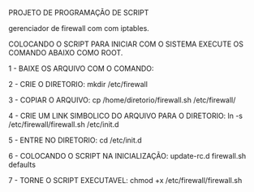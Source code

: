 PROJETO DE PROGRAMAÇÃO DE SCRIPT

gerenciador de firewall com com iptables.

COLOCANDO O SCRIPT PARA INICIAR COM O SISTEMA
EXECUTE OS COMANDO ABAIXO COMO ROOT.

1 - BAIXE OS ARQUIVO COM O COMANDO: 

2 - CRIE O DIRETORIO:
mkdir /etc/firewall

3 - COPIAR O ARQUIVO: 
cp /home/diretorio/firewall.sh /etc/firewall/

4 - CRIE UM LINK SIMBOLICO DO ARQUIVO PARA O DIRETORIO: 
ln -s /etc/firewall/firewall.sh /etc/init.d

5 - ENTRE NO DIRETORIO: 
cd /etc/init.d


6 - COLOCANDO O SCRIPT NA INICIALIZAÇÃO: 
update-rc.d firewall.sh defaults

7 - TORNE O SCRIPT EXECUTAVEL: 
 chmod +x /etc/firewall/firewall.sh





